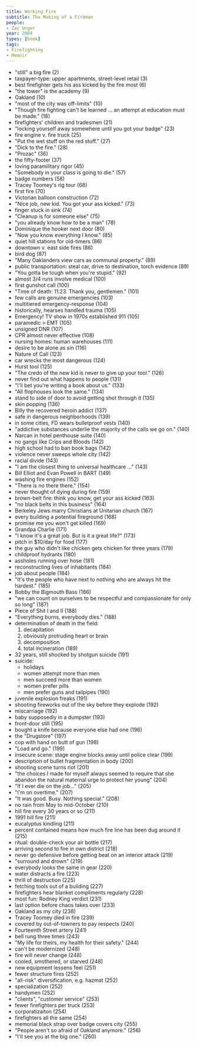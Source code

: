 ```yaml
---
title: Working Fire
subtitle: The Making of a Fireman
people:
- Zac Unger
year: 2004
types: [book]
tags:
- Firefighting
- Memoir
---
```


- "still" a big fire (2)
- taxpayer-type: upper apartments, street-level retail (3)
- best firefighter gets his ass kicked by the fire most (6)
- "the tower" is the academy (9)
- Oakland (10)
- "most of the city was off-limits" (10)
- "Though fire fighting can't be learned ... an attempt at education must be made." (18)
- firefighters' children and tradesmen (21)
- "locking yourself away somewhere until you got your badge" (23)
- fire engine v. fire truck (25)
- "Put the wet stuff on the red stuff." (27)
- "Dick to the fire." (28)
- "Prozac" (36)
- the fifty-footer (37)
- loving paramilitary rigor (45)
- "Somebody in your class is going to die." (57)
- badge numbers (58)
- Tracey Toomey's rig tour (68)
- first fire (70)
- Victorian balloon construction (72)
- "Nice job, new kid. You got your ass kicked." (73)
- finger stuck in sink (74)
- "Cleanup is for someone else" (75)
- "you already know how to be a man" (78)
- Dominique the hooker next door (80)
- "Now you know everything I know." (85)
- quiet hill stations for old-timers (86)
- downtown v. east side fires (86)
- bird dog (87)
- "Many Oaklanders view cars as communal property." (89)
- public transportation: steal car, drive to destination, torch evidence (89)
- "You gotta be tough when you're stupid." (92)
- almost 3/4 runs involve medical (100)
- first gunshot call (100)
- "Time of death: 11:23. Thank you, gentlemen." (101)
- few calls are genuine emergencies (103)
- multitiered emergency-response (104)
- historically, hearses handled trauma (105)
- Emergency! TV show in 1970s established 911 (105)
- paramedic > EMT (105)
- unsigned DNR (107)
- CPR almost never effective (108)
- nursing homes: human warehouses (111)
- desire to be alone as sin (116)
- Nature of Call (123)
- car wrecks the most dangerous (124)
- Hurst tool (125)
- "The credo of the new kid is never to give up your tool." (126)
- never find out what happens to people (131)
- "I'll bet you're writing a book about us." (133)
- "All flophouses look the same." (134)
- stand to side of door to avoid getting shot through it (135)
- skin popping (136)
- Billy the recovered heroin addict (137)
- safe in dangerous neighborhoods (139)
- in some cities, FD wears bulletproof vests (140)
- "addictive substances underlie the majority of the calls we go on." (140)
- Narcan in hotel penthouse suite (140)
- no gangs like Crips and Bloods (142)
- high school had to ban book bags (142)
- violence never sweeps whole city (142)
- racial divide (143)
- "I am the closest thing to universal healthcare ..." (143)
- Bill Elliot and Evan Powell in BART (149)
- washing fire engines (152)
- "There is no there there." (154)
- never thought of dying during fire (159)
- brown-belt fire: think you know, get your ass kicked (163)
- "no black belts in this business" (164)
- Berkeley Jews marry Christians at Unitarian church (167)
- every building a potential fireground (168)
- promise me you won't get killed (169)
- Grandpa Charlie (171)
- "I know it's a great job.  But is it a great life?" (173)
- pitch in $10/day for food (177)
- the guy who didn't like chicken gets chicken for three years (179)
- childproof hydrants (180)
- assholes running over hose (181)
- reconstructing lives of inhabitants (184)
- job about people (184)
- "It's the people who have next to nothing who are always hit the hardest." (185)
- Bobby the Bigmouth Bass (186)
- "we can count on ourselves to be respectful and compassionate for only so long" (187)
- Piece of Shit I and II (188)
- "Everything burns, everybody dies." (188)
- determination of death in the field:
  1.  decapitation
  2.  obviously protruding heart or brain
  3.  decomposition
  4.  total incineration (189)
- 32 years, still shocked by shotgun suicide (191)
- suicide:
  - holidays
  - women attempt more than men
  - men succeed more than women
  - women prefer pills
  - men prefer guns and tailpipes (190)
- juvenile explosion freaks (191)
- shooting fireworks out of the sky before they explode (192)
- miscarriage (192)
- baby supposedly in a dumpster (193)
- front-door still (195)
- bought a knife because everyone else had one (196)
- the "Drugstore" (197)
- cop with hand on butt of gun (198)
- "Load and go." (199)
- insecure scene: stage engine blocks away until police clear (199)
- description of bullet fragmentation in body (200)
- shooting scene turns riot (201)
- "the choices I made for myself always seemed to require that she abandon the natural maternal urge to protect her young" (204)
- "If I ever die on the job..." (205)
- "I'm on overtime." (207)
- "It was good.  Busy.  Nothing special." (208)
- no rain from May to mid-October (210)
- hill fire every 30 years or so (211)
- 1991 hill fire (211)
- eucalyptus kindling (211)
- percent contained means how much fire line has been dug around it (215)
- ritual: double-check your air bottle (217)
- arriving second to fire in own district (218)
- never go defensive before getting beat on an interior attack (219)
- "surround and drown" (219)
- everybody looks the same in gear (220)
- water distracts a fire (223)
- thrill of destruction (225)
- fetching tools out of a building (227)
- firefighters hear blanket compliments regularly (228)
- most fun: Rodney King verdict (231)
- last option before chaos takes over (233)
- Oakland as my city (238)
- Tracey Toomey died in fire (239)
- covered by out-of-towners to pay respects (240)
- Fourteenth Street artery (241)
- bell rung three times (243)
- "My life for theirs, my health for their safety." (244)
- can't be modernized (248)
- fire will never change (248)
- cooled, smothered, or starved (248)
- new equipment lessens feel (251)
- fewer structure fires (252)
- "all-risk" diversification, e.g. hazmat (252)
- specialization (252)
- handymen (252)
- "clients", "customer service" (253)
- fewer firefighters per truck (253)
- corporatizaiton (254)
- firefighters all the same (254)
- memorial black strap over badge covers city (255)
- "People aren't so afraid of Oakland anymore." (256)
- "I'll see you at the big one." (260)
